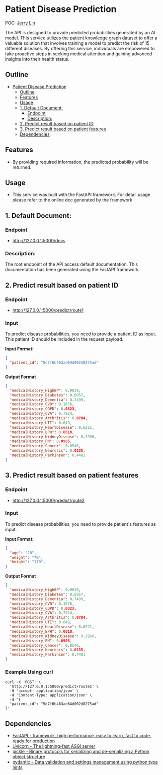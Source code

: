 # Patient Disease Prediction
POC: [Jerry Lin](mailto:jerrylin@jubo.health)

The API is designed to provide predicted probabilities generated by an AI model. This service utilizes the patient knowledge graph dataset to offer a valuable solution that involves training a model to predict the risk of 15 different diseases. By offering this service, individuals are empowered to take proactive steps in seeking medical attention and gaining advanced insights into their health status.


## Outline
- [Patient Disease Prediction](#patient-disease-prediction)
  - [Outline](#outline)
  - [Features](#features)
  - [Usage](#usage)
  - [1. Default Document:](#1-default-document)
    - [Endpoint](#endpoint)
    - [Description:](#description)
  - [2. Predict result based on patient ID](#2-predict-result)
  - [3. Predict result based on patient features](#3-predict-result-based-on-patient-features)
  - [Dependencies](#dependencies)


## Features
- By providing required information, the predicted probability will be 
  returned.


## Usage
- This service was built with the FastAPI framework. For detail usage please refer to the online doc generated by the framework.

## 1. Default Document: 
### Endpoint
- http://127.0.0.1:5000/docs
### Description:
The root endpoint of the API access default documentation. This documentation has been generated using the FastAPI framework.

## 2. Predict result based on patient ID

### Endpoint
- http://127.0.0.1:5000/predict/route1

### Input

To predict disease probabilities, you need to provide a patient ID as input. This patient ID should be included in the request payload.

**Input Format:**

```json
{
  "patient_id": "5d7f6b463ae64d002d8275ad"
}
```

**Output Format**

```json
{
  "medicalHistory_HighBP": 0.9039,
  "medicalHistory_Diabetes": 0.6957,
  "medicalHistory_Dementia": 0.7499,
  "medicalHistory_CVD": 0.1676,
  "medicalHistory_COPD": 0.0323,
  "medicalHistory_CVA": 0.7924,
  "medicalHistory_Arthritis": 0.0704,
  "medicalHistory_UTI": 0.649,
  "medicalHistory_HeartDisease": 0.6221,
  "medicalHistory_BPH": 0.0018,
  "medicalHistory_KidneyDisease": 0.2966,
  "medicalHistory_PN": 0.0905,
  "medicalHistory_Cancer": 0.8546,
  "medicalHistory_Neurosis": 0.0235,
  "medicalHistory_Parkinson": 0.4481
}
```

## 3. Predict result based on patient features

### Endpoint
- http://127.0.0.1:5000/predict/route2

### Input

To predict disease probabilities, you need to provide patient's features as input.

**Input Format:**

```json
{
  "age": "20",
  "weight": "70",
  "height": "170",
}
```

**Output Format**

```json
{
  "medicalHistory_HighBP": 0.9039,
  "medicalHistory_Diabetes": 0.6957,
  "medicalHistory_Dementia": 0.7499,
  "medicalHistory_CVD": 0.1676,
  "medicalHistory_COPD": 0.0323,
  "medicalHistory_CVA": 0.7924,
  "medicalHistory_Arthritis": 0.0704,
  "medicalHistory_UTI": 0.649,
  "medicalHistory_HeartDisease": 0.6221,
  "medicalHistory_BPH": 0.0018,
  "medicalHistory_KidneyDisease": 0.2966,
  "medicalHistory_PN": 0.0905,
  "medicalHistory_Cancer": 0.8546,
  "medicalHistory_Neurosis": 0.0235,
  "medicalHistory_Parkinson": 0.4481
}
```

### Example Using curl
```shell
curl -X 'POST' \
  'http://127.0.0.1:5000/predict/route1' \
  -H 'accept: application/json' \
  -H 'Content-Type: application/json' \
  -d '{
  "patient_id": "5d7f6b463ae64d002d8275ad"
}'
```




## Dependencies
- [FastAPI - framework, high performance, easy to learn, fast to code, ready 
for production](https://fastapi.tiangolo.com/)
- [Uvicorn - The lightning-fast ASGI server](https://www.uvicorn.org/)
- [pickle - Binary protocols for serializing and de-serializing a Python object structure](https://docs.python.org/3/library/pickle.html)
- [pydantic - Data validation and settings management using python type hints](https://docs.pydantic.dev/1.10/)
